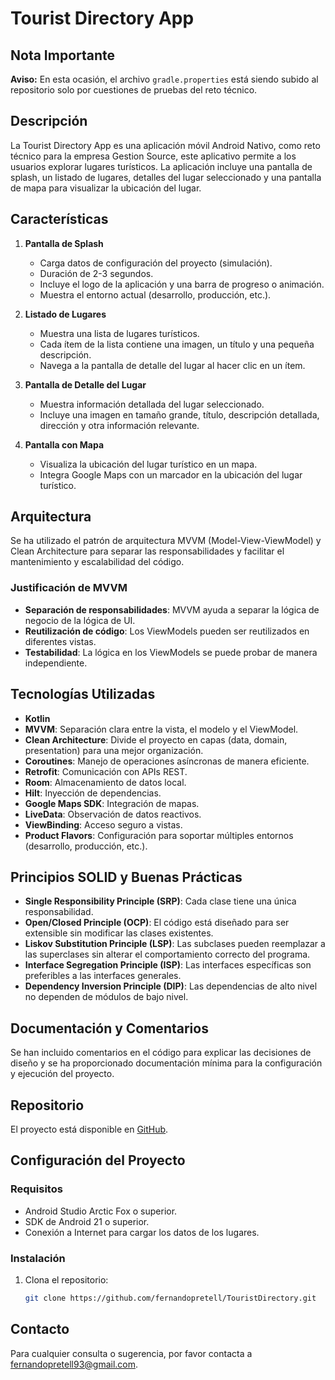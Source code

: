 # Tourist Directory App

## Nota Importante

**Aviso:** En esta ocasión, el archivo `gradle.properties` está siendo subido al repositorio solo por cuestiones de pruebas del reto técnico.

## Descripción

La Tourist Directory App es una aplicación móvil Android Nativo, como reto técnico para la empresa  Gestion Source, este aplicativo permite a los usuarios explorar lugares turísticos. La aplicación incluye una pantalla de splash, un listado de lugares, detalles del lugar seleccionado y una pantalla de mapa para visualizar la ubicación del lugar.

## Características

1. **Pantalla de Splash**
    - Carga datos de configuración del proyecto (simulación).
    - Duración de 2-3 segundos.
    - Incluye el logo de la aplicación y una barra de progreso o animación.
    - Muestra el entorno actual (desarrollo, producción, etc.).

2. **Listado de Lugares**
    - Muestra una lista de lugares turísticos.
    - Cada ítem de la lista contiene una imagen, un título y una pequeña descripción.
    - Navega a la pantalla de detalle del lugar al hacer clic en un ítem.

3. **Pantalla de Detalle del Lugar**
    - Muestra información detallada del lugar seleccionado.
    - Incluye una imagen en tamaño grande, título, descripción detallada, dirección y otra información relevante.

4. **Pantalla con Mapa**
    - Visualiza la ubicación del lugar turístico en un mapa.
    - Integra Google Maps con un marcador en la ubicación del lugar turístico.

## Arquitectura

Se ha utilizado el patrón de arquitectura MVVM (Model-View-ViewModel) y Clean Architecture para separar las responsabilidades y facilitar el mantenimiento y escalabilidad del código.

### Justificación de MVVM
- **Separación de responsabilidades**: MVVM ayuda a separar la lógica de negocio de la lógica de UI.
- **Reutilización de código**: Los ViewModels pueden ser reutilizados en diferentes vistas.
- **Testabilidad**: La lógica en los ViewModels se puede probar de manera independiente.

## Tecnologías Utilizadas

- **Kotlin**
- **MVVM**: Separación clara entre la vista, el modelo y el ViewModel.
- **Clean Architecture**: Divide el proyecto en capas (data, domain, presentation) para una mejor organización.
- **Coroutines**: Manejo de operaciones asíncronas de manera eficiente.
- **Retrofit**: Comunicación con APIs REST.
- **Room**: Almacenamiento de datos local.
- **Hilt**: Inyección de dependencias.
- **Google Maps SDK**: Integración de mapas.
- **LiveData**: Observación de datos reactivos.
- **ViewBinding**: Acceso seguro a vistas.
- **Product Flavors**: Configuración para soportar múltiples entornos (desarrollo, producción, etc.).

## Principios SOLID y Buenas Prácticas

- **Single Responsibility Principle (SRP)**: Cada clase tiene una única responsabilidad.
- **Open/Closed Principle (OCP)**: El código está diseñado para ser extensible sin modificar las clases existentes.
- **Liskov Substitution Principle (LSP)**: Las subclases pueden reemplazar a las superclases sin alterar el comportamiento correcto del programa.
- **Interface Segregation Principle (ISP)**: Las interfaces específicas son preferibles a las interfaces generales.
- **Dependency Inversion Principle (DIP)**: Las dependencias de alto nivel no dependen de módulos de bajo nivel.

## Documentación y Comentarios

Se han incluido comentarios en el código para explicar las decisiones de diseño y se ha proporcionado documentación mínima para la configuración y ejecución del proyecto.

## Repositorio

El proyecto está disponible en [GitHub](https://github.com/fernandopretell/TouristDirectory).

## Configuración del Proyecto

### Requisitos

- Android Studio Arctic Fox o superior.
- SDK de Android 21 o superior.
- Conexión a Internet para cargar los datos de los lugares.

### Instalación

1. Clona el repositorio:
   ```bash
   git clone https://github.com/fernandopretell/TouristDirectory.git

## Contacto

Para cualquier consulta o sugerencia, por favor contacta a [fernandopretell93@gmail.com](fernandopretell93@gmail.com).
